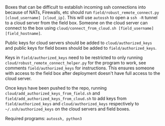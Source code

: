 Boxes that can be difficult to establish incoming ssh connections into because of NATs, Firewalls, etc should run `field/robust_remote_connect.py [cloud_username] [cloud_ip]`. This will use `autossh` to open a `ssh -R` tunnel to a cloud server from the field box. Someone on the cloud server can connect to the box using `cloud/connect_from_cloud.sh [field_username] [field_hostname]`.

Public keys for cloud servers should be added to `cloud/authorized_keys` and public keys for field boxes should be added to `field/authorized_keys`.

Keys in `field/authorized_keys` need to be restricted to only running `cloud/robust_remote_connect_helper.py` for the program to work, see comments `field/authorized_keys` for instructions. This ensures someone with access to the field box after deployment doesn't have full access to the cloud server.

Once keys have been pushed to the repo, running `cloud/add_authorized_keys_from_field.sh` and `field/add_authorized_keys_from_cloud.sh` to add keys from `field/authorized_keys` and `cloud/authorized_keys` respectively to `~/.ssh/authorized_keys` on the cloud servers and field boxes.


Required programs: `autossh, python3`

